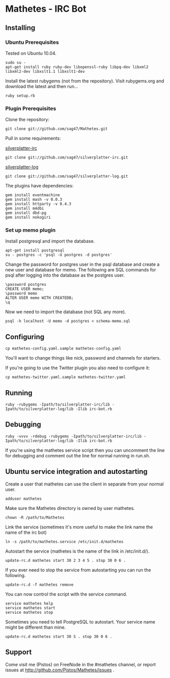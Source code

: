 # Mathetes - IRC Bot

## Installing

### Ubuntu Prerequisites

Tested on Ubuntu 10.04.

    sudo su -
    apt-get install ruby ruby-dev libopenssl-ruby libpq-dev libxml2 libxml2-dev libxslt1.1 libxslt1-dev 

Install the latest rubygems (not from the repository).  Visit rubygems.org and download the latest and then run...

    ruby setup.rb

### Plugin Prerequisites

Clone the repository:

    git clone git://github.com/sag47/Mathetes.git

Pull in some requirements:

[silverplatter-irc](http://github.com/apeiros/silverplatter-irc)

    git clone git://github.com/sag47/silverplatter-irc.git

[silverplatter-log](git://github.com/apeiros/silverplatter-irc.git)

    git clone git://github.com/sag47/silverplatter-log.git

The plugins have dependencies:

    gem install eventmachine
    gem install mash -v 0.0.3
    gem install httparty -v 0.4.3
    gem install m4dbi
    gem install dbd-pg
    gem install nokogiri

### Set up memo plugin

Install postgresql and import the database.

    apt-get install postgresql
    su - postgres -c 'psql -U postgres -d postgres'

Change the password for postgres user in the psql database and create a new user and database for memo.  The following are SQL commands for psql after logging into the database as the postgres user.

    \password postgres
    CREATE USER memo;
    \password memo
    ALTER USER memo WITH CREATEDB;
    \q

Now we need to import the database (not SQL any more).

    psql -h localhost -U memo -d postgres < schema-memo.sql

## Configuring

    cp mathetes-config.yaml.sample mathetes-config.yaml

You'll want to change things like nick, password and channels for starters.

If you're going to use the Twitter plugin you also need to configure it:

    cp mathetes-twitter.yaml.sample mathetes-twitter.yaml

## Running

    ruby -rubygems -Ipath/to/silverplatter-irc/lib -Ipath/to/silverplatter-log/lib -Ilib irc-bot.rb

## Debugging

    ruby -vvvv -rdebug -rubygems -Ipath/to/silverplatter-irc/lib -Ipath/to/silverplatter-log/lib -Ilib irc-bot.rb

If you're using the mathetes service script then you can uncomment the line for debugging and comment out the line for normal running in run.sh.

## Ubuntu service integration and autostarting

Create a user that mathetes can use the client in separate from your normal user.

    adduser mathetes

Make sure the Mathetes directory is owned by user mathetes.

    chown -R /path/to/Mathetes

Link the service (sometimes it's more useful to make the link name the name of the irc bot)

    ln -s /path/to/mathetes.service /etc/init.d/mathetes

Autostart the service (mathetes is the name of the link in /etc/init.d/).

    update-rc.d mathetes start 30 2 3 4 5 . stop 30 0 6 .

If you ever need to stop the service from autostarting you can run the following.

    update-rc.d -f mathetes remove

You can now control the script with the service command.

    service mathetes help
    service mathetes start
    service mathetes stop

Sometimes you need to tell PostgreSQL to autostart.  Your service name might be different than mine.

    update-rc.d mathetes start 30 S . stop 30 0 6 .

## Support

Come visit me (Pistos) on FreeNode in the #mathetes channel, or report issues at
http://github.com/Pistos/Mathetes/issues .

